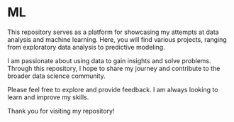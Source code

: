 # ML
This repository serves as a platform for showcasing my attempts at data analysis and machine learning. Here, you will find various projects, ranging from exploratory data analysis to predictive modeling.

I am passionate about using data to gain insights and solve problems. Through this repository, I hope to share my journey and contribute to the broader data science community.

Please feel free to explore and provide feedback. I am always looking to learn and improve my skills.

Thank you for visiting my repository!
